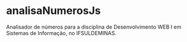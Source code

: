# analisaNumerosJs
Analisador de números para a disciplina de Desenvolvimento WEB I em Sistemas de Informação, no IFSULDEMINAS.
